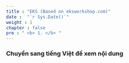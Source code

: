 ```yaml
---
title : "EKS (Based on eksworkshop.com)"
date :  "`r Sys.Date()`" 
weight : 1 
chapter : false
pre : " <b> 1. </b> "
---
```

### Chuyển sang tiếng Việt để xem nội dung